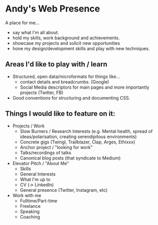 # Andy's Web Presence

A place for me...

- say what I'm all about.
- hold my skills, work background and achievements.
- showcase my projects and solicit new opportunities
- hone my design/development skills and play with new techniques.


## Areas I'd like to play with / learn

- Structured, open data/microformats for things like...
  - contact details and breadcrumbs. (Google)
  - Social Media descriptors for main pages and more importantly projects (Twitter, FB)
- Good conventions for structuring and documenting CSS. 


## Things I would like to feature on it:

- Projects / Work
  - Slow Burners / Research Interests (e.g. Mental health, spread of ideas/polarisation, creating serendipitous environments)
  - Concrete gigs (Twingl, Trailblazer, Clap, Arges, Ethixxx)
  - Anchor project / "looking for work"
  - Talks/recordings of talks
  - Canonical blog posts (that syndicate to Medium)
- Elevator Pitch / "About Me"
  - Skills
  - General Interests 
  - What I'm up to
  - CV (-> LinkedIn)
  - General presence (Twitter, Instagram, etc)
- Work with me
  - Fulltime/Part-time
  - Freelance
  - Speaking
  - Coaching
